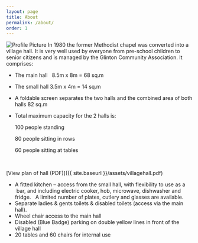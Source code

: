 ```yaml
---
layout: page
title: About
permalink: /about/
order: 1
---
```


<img src="{{ site.baseurl }}/photos/villagehall.jpg" title="Profile Picture" class="profile">
In 1980 the former Methodist chapel was converted into a village hall. It is very well used by everyone from pre-school children to senior citizens and is managed by the Glinton Community Association. 
It comprises:

* The main hall   8.5m x 8m = 68 sq.m
* The small hall  3.5m x 4m = 14 sq.m

* A foldable screen separates the two halls and the combined area of both halls 82 sq.m

* Total maximum capacity for the 2 halls is:

	100  people standing

	80   people sitting in rows 
	
	60   people sitting at tables
			  


  

[View plan of hall (PDF)]({{ site.baseurl }}/assets/villagehall.pdf)

* A fitted kitchen – access from the small hall, with flexibility to use as a  bar, and including electric cooker, hob, microwave, dishwasher and fridge.   A limited number of plates, cutlery and glasses are available.
* Separate ladies & gents toilets & disabled toilets (access via the main hall).
* Wheel chair access to the main hall 
* Disabled (Blue Badge) parking on double yellow lines in front of the village hall
* 20  tables and 60  chairs for internal use



[centrarium]: https://github.com/bencentra/centrarium
[bencentra]: http://bencentra.com
[jekyll]: https://github.com/jekyll/jekyll
